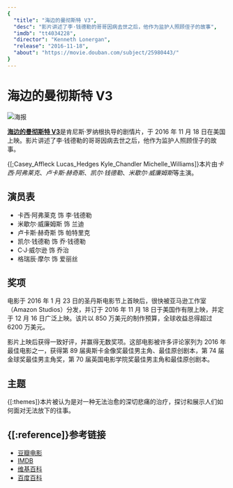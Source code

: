 ```yaml
---
{
  "title": "海边的曼彻斯特 V3",
  "desc": "影片讲述了李·钱德勒的哥哥因病去世之后，他作为监护人照顾侄子的故事",
  "imdb": "tt4034228",
  "director": "Kenneth Lonergan",
  "release": "2016-11-18",
  "about": "https://movie.douban.com/subject/25980443/"
}
---
```

# 海边的曼彻斯特 V3

![海报](https://lovdin.com/images/manchester-by-the-sea-a9954c1.jpg)

[**海边的曼彻斯特 V3**](https://movie.douban.com/subject/25980443/)是肯尼斯·罗纳根执导的剧情片，于 2016 年 11 月 18 日在美国上映。影片讲述了李·钱德勒的哥哥因病去世之后，他作为监护人照顾侄子的故事。

{[;Casey_Affleck Lucas_Hedges Kyle_Chandler Michelle_Williams]}本片由*卡西·阿弗莱克*、*卢卡斯·赫奇斯*、*凯尔·钱德勒*、*米歇尔·威廉姆斯*等主演。

<div data-section="main">

## 演员表

<div data-section="cast">

- 卡西·阿弗莱克 饰 李·钱德勒
- 米歇尔·威廉姆斯 饰 兰迪
- 卢卡斯·赫奇斯 饰 帕特里克
- 凯尔·钱德勒 饰 乔·钱德勒
- C·J·威尔逊 饰 乔治
- 格瑞辰·摩尔 饰 爱丽丝

</div>

<div data-section="awards">

## 奖项

电影于 2016 年 1 月 23 日的圣丹斯电影节上首映后，很快被亚马逊工作室（Amazon Studios）分发，并订于 2016 年 11 月 18 日于美国作有限上映，并定于 12 月 16 日广泛上映。该片以 850 万美元的制作预算，全球收益总得超过 6200 万美元。

影片上映后获得一致好评，并赢得无数奖项。这部电影被许多评论家列为 2016 年最佳电影之一，获得第 89 届奥斯卡金像奖最佳男主角、最佳原创剧本，第 74 届金球奖最佳男主角奖，第 70 届英国电影学院奖最佳男主角和最佳原创剧本。

</div>

## 主题

{[:themes]}本片被认为是对一种无法治愈的深切悲痛的治疗，探讨和展示人们如何面对无法放下的往事。

</div>

## {[:reference]}参考链接

- [豆瓣电影](https://movie.douban.com/subject/25980443/)
- [IMDB](https://www.imdb.com/title/tt4034228/)
- [维基百科](https://zh.wikipedia.org/wiki/%E6%B5%B7%E9%82%8A%E7%9A%84%E6%9B%BC%E5%BE%B9%E6%96%AF%E7%89%B9)
- [百度百科](https://baike.baidu.com/item/%E6%B5%B7%E8%BE%B9%E7%9A%84%E6%9B%BC%E5%BD%BB%E6%96%AF%E7%89%B9/17594243)
